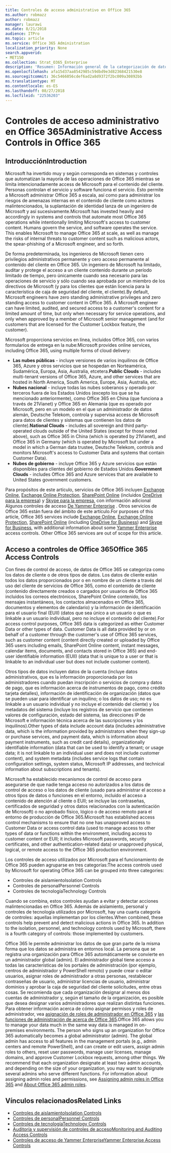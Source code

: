 ```yaml
---
title: Controles de acceso administrativo en Office 365
ms.author: robmazz
author: robmazz
manager: laurawi
ms.date: 8/21/2018
audience: ITPro
ms.topic: article
ms.service: Office 365 Administration
localization_priority: None
search.appverid:
- MET150
ms.collection: Strat_O365_Enterprise
description: 'Resumen: Información general de la categorización de datos y los controles de acceso administrativo de Office 365.'
ms.openlocfilehash: afa15d37aa8542985c59dbd9e3d82368421530e8
ms.sourcegitcommit: 36c5466056cdef6ad2a8d9372f2bc009a30892bb
ms.translationtype: MT
ms.contentlocale: es-ES
ms.lasthandoff: 08/27/2018
ms.locfileid: "22536203"
---
```

# <a name="administrative-access-controls-in-office-365"></a><span data-ttu-id="84877-103">Controles de acceso administrativo en Office 365</span><span class="sxs-lookup"><span data-stu-id="84877-103">Administrative Access Controls in Office 365</span></span> 

## <a name="introduction"></a><span data-ttu-id="84877-104">Introducción</span><span class="sxs-lookup"><span data-stu-id="84877-104">Introduction</span></span>
<span data-ttu-id="84877-p101">Microsoft ha invertido muy y según corresponda en sistemas y controles que automatizan la mayoría de las operaciones de Office 365 mientras se limita intencionadamente access de Microsoft para el contenido del cliente. Personas controlan el servicio y software funciona el servicio. Esto permite a Microsoft administrar Office 365 a escala, así como para administrar los riesgos de amenazas internas en el contenido de cliente como actores malintencionados, la suplantación de identidad lanza de un ingeniero de Microsoft y así sucesivamente.</span><span class="sxs-lookup"><span data-stu-id="84877-p101">Microsoft has invested heavily and accordingly in systems and controls that automate most Office 365 operations while intentionally limiting Microsoft's access to customer content. Humans govern the service, and software operates the service. This enables Microsoft to manage Office 365 at scale, as well as manage the risks of internal threats to customer content such as malicious actors, the spear-phishing of a Microsoft engineer, and so forth.</span></span>

<span data-ttu-id="84877-p102">De forma predeterminada, los ingenieros de Microsoft tienen cero privilegios administrativos permanente y cero acceso permanente al contenido del cliente en Office 365. Un ingeniero de Microsoft ha limitado, auditar y protege el acceso a un cliente contenido durante un período limitado de tiempo, pero únicamente cuando sea necesario para las operaciones de servicio y sólo cuando sea aprobada por un miembro de los directivos de Microsoft (y para los clientes que están licencia para la característica de caja de seguridad del cliente, el cliente).</span><span class="sxs-lookup"><span data-stu-id="84877-p102">By default, Microsoft engineers have zero standing administrative privileges and zero standing access to customer content in Office 365. A Microsoft engineer can have limited, audited, and secured access to a customer's content for a limited amount of time, but only when necessary for service operations, and only when approved by a member of Microsoft senior management (and for customers that are licensed for the Customer Lockbox feature, the customer).</span></span>

<span data-ttu-id="84877-110">Microsoft proporciona servicios en línea, incluidos Office 365, con varios formularios de entrega en la nube:</span><span class="sxs-lookup"><span data-stu-id="84877-110">Microsoft provides online services, including Office 365, using multiple forms of cloud delivery:</span></span>

- <span data-ttu-id="84877-111">**Las nubes públicas** - incluye versiones de varios inquilinos de Office 365, Azure y otros servicios que se hospedan en Norteamérica, Sudamérica, Europa, Asia, Australia, etcetera.</span><span class="sxs-lookup"><span data-stu-id="84877-111">**Public Clouds** - includes multi-tenant versions of Office 365, Azure, and other services that are hosted in North America, South America, Europe, Asia, Australia, etc.</span></span>
- <span data-ttu-id="84877-112">**Nubes nacional** - incluye todas las nubes soberanos y operado por terceros fuera de los Estados Unidos (excepto los que se ha mencionado anteriormente), como Office 365 en China (que funciona a través de 21Vianet) y Office 365 en Alemania (que es operado por Microsoft, pero en un modelo en el que un administrador de datos alemán, Deutsche Telekom, controla y supervisa access de Microsoft para datos de clientes y sistemas que contienen los datos de cliente).</span><span class="sxs-lookup"><span data-stu-id="84877-112">**National Clouds** - includes all sovereign and third party-operated clouds outside of the United States (except for those noted above), such as Office 365 in China (which is operated by 21Vianet), and Office 365 in Germany (which is operated by Microsoft but under a model in which a German data trustee, Deutsche Telekom, controls and monitors Microsoft's access to Customer Data and systems that contain Customer Data).</span></span>
- <span data-ttu-id="84877-113">**Nubes de gobierno** - incluye Office 365 y Azure servicios que están disponibles para clientes del gobierno de Estados Unidos.</span><span class="sxs-lookup"><span data-stu-id="84877-113">**Government Clouds** - includes Office 365 and Azure services that are available to United States government customers.</span></span>

<span data-ttu-id="84877-p103">Para propósitos de este artículo, servicios de Office 365 incluyen [Exchange Online](https://docs.microsoft.com/Exchange/exchange-online), [Exchange Online Protection](https://docs.microsoft.com/Office365/SecurityCompliance/eop/exchange-online-protection-overview), [SharePoint Online](https://docs.microsoft.com/sharepoint/sharepoint-online) (incluidos [OneDrive para la empresa](https://docs.microsoft.com/OneDrive/onedrive)) y [Skype para la empresa](https://docs.microsoft.com/SkypeForBusiness/skype-for-business-online), con información adicional Algunos controles de acceso [De Yammer Enterprise](https://support.office.com/article/yammer-–-admin-help-e1464355-1f97-49ac-b2aa-dd320b179dbe?ui=en-US&rs=en-US&ad=US) . Otros servicios de Office 365 están fuera del ámbito de este artículo.</span><span class="sxs-lookup"><span data-stu-id="84877-p103">For purposes of this article, Office 365 services include [Exchange Online](https://docs.microsoft.com/Exchange/exchange-online), [Exchange Online Protection](https://docs.microsoft.com/Office365/SecurityCompliance/eop/exchange-online-protection-overview), [SharePoint Online](https://docs.microsoft.com/sharepoint/sharepoint-online) (including [OneDrive for Business](https://docs.microsoft.com/OneDrive/onedrive)) and [Skype for Business](https://docs.microsoft.com/SkypeForBusiness/skype-for-business-online), with additional information about some [Yammer Enterprise](https://support.office.com/article/yammer-–-admin-help-e1464355-1f97-49ac-b2aa-dd320b179dbe?ui=en-US&rs=en-US&ad=US) access controls. Other Office 365 services are out of scope for this article.</span></span>

## <a name="office-365-access-controls"></a><span data-ttu-id="84877-116">Acceso a controles de Office 365</span><span class="sxs-lookup"><span data-stu-id="84877-116">Office 365 Access Controls</span></span>
<span data-ttu-id="84877-p104">Con fines de control de acceso, de datos de Office 365 se categoriza como los datos de cliente o de otros tipos de datos. Los datos de cliente están todos los datos proporcionados por o en nombre de un cliente a través del uso del cliente de servicios de Office 365, como el contenido de cliente (contenido directamente creados o cargados por usuarios de Office 365 incluidos los correos electrónicos, SharePoint Online contenido, los mensajes instantáneos, los contactos almacenados en Office 365, documentos y elementos de calendario) y la información de identificación para el usuario final (EUII) (datos que sea único a un usuario o que es linkable a un usuario individual, pero no incluye el contenido del cliente).</span><span class="sxs-lookup"><span data-stu-id="84877-p104">For access control purposes, Office 365 data is categorized as either Customer Data or other types of data. Customer Data is all data provided by or on behalf of a customer through the customer's use of Office 365 services, such as customer content (content directly created or uploaded by Office 365 users including emails, SharePoint Online content, instant messages, calendar items, documents, and contacts stored in Office 365) and end-user identifiable information (EUII) (data that is unique to a user or that is linkable to an individual user but does not include customer content).</span></span> 

<span data-ttu-id="84877-119">Otros tipos de datos incluyen datos de la cuenta (incluye datos administrativos, que es la información proporcionada por los administradores cuando puedan inscripción o servicios de compra y datos de pago, que es información acerca de instrumentos de pago, como crédito tarjeta detalles), información de identificación de organización (datos que se pueden usar para identificar un inquilino; o los datos de uso; no es linkable a un usuario individual y no incluye el contenido del cliente) y los metadatos del sistema (incluye los registros de servicio que contienen valores de configuración, estado del sistema, las direcciones IP de Microsoft e información técnica acerca de las suscripciones y los inquilinos).</span><span class="sxs-lookup"><span data-stu-id="84877-119">Other types of data include account data (includes administrative data, which is the information provided by administrators when they sign-up or purchase services, and payment data, which is information about payment instruments, such as credit card details), organizationally identifiable information (data that can be used to identify a tenant; or usage data; it is not linkable to an individual user and does not include customer content), and system metadata (includes service logs that contain configuration settings, system status, Microsoft IP addresses, and technical information about subscriptions and tenants).</span></span>

<span data-ttu-id="84877-120">Microsoft ha establecido mecanismos de control de acceso para asegurarse de que nadie tenga acceso no autorizados a los datos de control de acceso o los datos de cliente (usado para administrar el acceso a otros tipos de datos o funciones en el entorno, incluido el acceso a contenido de atención al cliente o EUII; se incluye las contraseñas, certificados de seguridad y otros datos relacionados con la autenticación de Microsoft) o no aprobado físico, lógico o de acceso remoto para el entorno de producción de Office 365.</span><span class="sxs-lookup"><span data-stu-id="84877-120">Microsoft has established access control mechanisms to ensure that no one has unapproved access to Customer Data or access control data (used to manage access to other types of data or functions within the environment, including access to customer content or EUII; it includes Microsoft passwords, security certificates, and other authentication-related data) or unapproved physical, logical, or remote access to the Office 365 production environment.</span></span>

<span data-ttu-id="84877-121">Los controles de acceso utilizados por Microsoft para el funcionamiento de Office 365 pueden agruparse en tres categorías:</span><span class="sxs-lookup"><span data-stu-id="84877-121">The access controls used by Microsoft for operating Office 365 can be grouped into three categories:</span></span>
- <span data-ttu-id="84877-122">Controles de aislamiento</span><span class="sxs-lookup"><span data-stu-id="84877-122">Isolation Controls</span></span>
- <span data-ttu-id="84877-123">Controles de personal</span><span class="sxs-lookup"><span data-stu-id="84877-123">Personnel Controls</span></span>
- <span data-ttu-id="84877-124">Controles de tecnología</span><span class="sxs-lookup"><span data-stu-id="84877-124">Technology Controls</span></span>

<span data-ttu-id="84877-p105">Cuando se combina, estos controles ayudan a evitar y detectar acciones malintencionadas en Office 365. Además de aislamiento, personal y controles de tecnología utilizados por Microsoft, hay una cuarta categoría de controles: aquellas implementan por los clientes.</span><span class="sxs-lookup"><span data-stu-id="84877-p105">When combined, these controls help prevent and detect malicious actions in Office 365. In addition to the isolation, personnel, and technology controls used by Microsoft, there is a fourth category of controls: those implemented by customers.</span></span>

<span data-ttu-id="84877-p106">Office 365 le permite administrar los datos de que gran parte de la misma forma que los datos se administra en entornos local. La persona que se registra una organización para Office 365 automáticamente se convierte en un administrador global (admin). El administrador global tiene acceso a todas las características de los portales de administración (por ejemplo, centros de administrador y PowerShell remoto) y puede crear o editar usuarios, asignar roles de administrador a otras personas, restablecer contraseñas de usuario, administrar licencias de usuario, administrar dominios y aprobar la caja de seguridad del cliente solicitudes, entre otras cosas. Se recomienda que cada organización designar al menos dos cuentas de administrador y, según el tamaño de la organización, es posible que desea designar varios administradores que realizan distintas funciones. Para obtener información acerca de cómo asignar permisos y roles de administrador, vea [asignación de roles de administrador en Office 365](https://support.office.com/article/Assigning-admin-roles-in-Office-365-eac4d046-1afd-4f1a-85fc-8219c79e1504) y [las funciones de administración de acerca de Office 365](https://support.office.com/article/Permissions-in-Office-365-DA585EEA-F576-4F55-A1E0-87090B6AAA9D).</span><span class="sxs-lookup"><span data-stu-id="84877-p106">Office 365 allows you to manage your data much in the same way data is managed in on-premises environments. The person who signs up an organization for Office 365 automatically becomes a global administrator (admin). The global admin has access to all features in the management portals (e.g., admin centers and remote PowerShell), and can create or edit users, assign admin roles to others, reset user passwords, manage user licenses, manage domains, and approve Customer Lockbox requests, among other things. We recommend that each organization designate at least two admin accounts, and depending on the size of your organization, you may want to designate several admins who serve different functions. For information about assigning admin roles and permissions, see [Assigning admin roles in Office 365](https://support.office.com/article/Assigning-admin-roles-in-Office-365-eac4d046-1afd-4f1a-85fc-8219c79e1504) and [About Office 365 admin roles](https://support.office.com/article/Permissions-in-Office-365-DA585EEA-F576-4F55-A1E0-87090B6AAA9D).</span></span>


## <a name="related-links"></a><span data-ttu-id="84877-132">Vínculos relacionados</span><span class="sxs-lookup"><span data-stu-id="84877-132">Related Links</span></span>

- [<span data-ttu-id="84877-133">Controles de aislamiento</span><span class="sxs-lookup"><span data-stu-id="84877-133">Isolation Controls</span></span>](office-365-isolation-controls.md)
- [<span data-ttu-id="84877-134">Controles de personal</span><span class="sxs-lookup"><span data-stu-id="84877-134">Personnel Controls</span></span>](office-365-personnel-controls.md)
- [<span data-ttu-id="84877-135">Controles de tecnología</span><span class="sxs-lookup"><span data-stu-id="84877-135">Technology Controls</span></span>](office-365-technology-controls.md)
- [<span data-ttu-id="84877-136">Auditoría y supervisión de controles de acceso</span><span class="sxs-lookup"><span data-stu-id="84877-136">Monitoring and Auditing Access Controls</span></span>](office-365-monitoring-and-auditing-access-controls.md)
- [<span data-ttu-id="84877-137">Controles de acceso de Yammer Enterprise</span><span class="sxs-lookup"><span data-stu-id="84877-137">Yammer Enterprise Access Controls</span></span>](office-365-yammer-enterprise-access-controls.md)